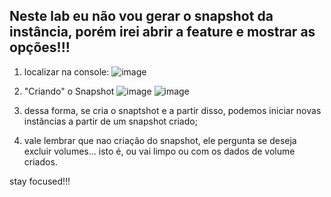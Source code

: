 ## Neste lab eu não vou gerar o snapshot da instância, porém irei abrir a feature e mostrar as opções!!!

1. localizar na console:
![image](https://github.com/user-attachments/assets/42d550ae-ccca-4784-a6d7-6cb44ea40594)

2. "Criando" o Snapshot
![image](https://github.com/user-attachments/assets/c69ac6b9-4d5f-4435-aeef-c2e6eefb6fed)
![image](https://github.com/user-attachments/assets/104d5d1f-be57-42db-94bb-dda8b3dfe7a2)

  1. dessa forma, se cria o snaptshot e a partir disso, podemos iniciar novas instâncias a partir de um snapshot criado;
  2. vale lembrar que nao criação do snapshot, ele pergunta se deseja excluir volumes... isto é, ou vai limpo ou com os dados de volume criados.

stay focused!!!


